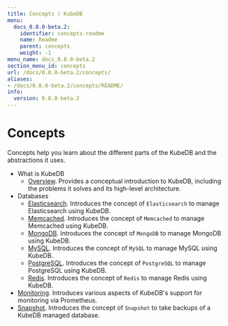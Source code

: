 ```yaml
---
title: Concepts | KubeDB
menu:
  docs_0.8.0-beta.2:
    identifier: concepts-readme
    name: Readme
    parent: concepts
    weight: -1
menu_name: docs_0.8.0-beta.2
section_menu_id: concepts
url: /docs/0.8.0-beta.2/concepts/
aliases:
- /docs/0.8.0-beta.2/concepts/README/
info:
  version: 0.8.0-beta.2
---
```


# Concepts

Concepts help you learn about the different parts of the KubeDB and the abstractions it uses.

- What is KubeDB
  - [Overview](/docs/0.8.0-beta.2/concepts/what-is-kubedb/overview). Provides a conceptual introduction to KubeDB, including the problems it solves and its high-level architecture.
- Databases
  - [Elasticsearch](/docs/0.8.0-beta.2/concepts/databases/elasticsearch). Introduces the concept of `Elasticsearch` to manage Elasticsearch using KubeDB.
  - [Memcached](/docs/0.8.0-beta.2/concepts/databases/memcached). Introduces the concept of `Memcached` to manage Memcached using KubeDB.
  - [MongoDB](/docs/0.8.0-beta.2/concepts/databases/mongodb). Introduces the concept of `MongoDB` to manage MongoDB using KubeDB.
  - [MySQL](/docs/0.8.0-beta.2/concepts/databases/mysql). Introduces the concept of `MySQL` to manage MySQL using KubeDB.
  - [PostgreSQL](/docs/0.8.0-beta.2/concepts/databases/postgres). Introduces the concept of `PostgreSQL` to manage PostgreSQL using KubeDB.
  - [Redis](/docs/0.8.0-beta.2/concepts/databases/redis). Introduces the concept of `Redis` to manage Redis using KubeDB.
- [Monitoring](/docs/0.8.0-beta.2/concepts/monitoring). Introduces various aspects of KubeDB's support for monitoring via Prometheus.
- [Snapshot](/docs/0.8.0-beta.2/concepts/snapshot). Introduces the concept of `Snapshot` to take backups of a KubeDB managed database.

